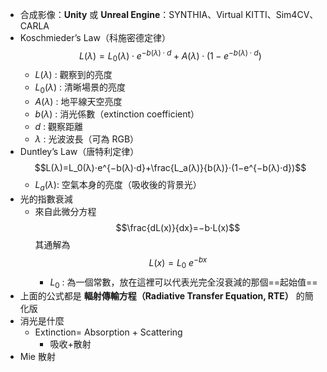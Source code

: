 - 合成影像：**Unity** 或 **Unreal Engine**：SYNTHIA、Virtual KITTI、Sim4CV、CARLA
- Koschmieder’s Law（科施密德定律）$$L(λ)=L_0​(λ)⋅e^{−b(λ)⋅d}+A(λ)⋅(1−e^{−b(λ)⋅d})$$	
	- $L(λ)$ : 觀察到的亮度
	- $L_0​(λ)$ : 清晰場景的亮度
	- $A(λ)$ : 地平線天空亮度
	- $b(λ)$ : 消光係數（extinction coefficient）
	- $d$ : 觀察距離
	- $\lambda$ : 光波波長（可為 RGB）
- Duntley’s Law（唐特利定律）$$L(λ)=L_0​(λ)⋅e^{−b(λ)⋅d}+\frac{L_a​(λ)}{b(λ)}​⋅(1−e^{−b(λ)⋅d})$$
	- $L_a​(λ)$: 空氣本身的亮度（吸收後的背景光）
- 光的指數衰減
	- 來自此微分方程 $$\frac{dL(x)}{dx}​=−b⋅L(x)$$ 其通解為 $$L(x)=L_0\ e^{−bx}$$
		- $L_0$ : 為一個常數，放在這裡可以代表光完全沒衰減的那個==起始值==
- 上面的公式都是 **輻射傳輸方程（Radiative Transfer Equation, RTE）** 的簡化版
- 消光是什麼
	- Extinction= Absorption + Scattering
		- 吸收+散射
- Mie 散射